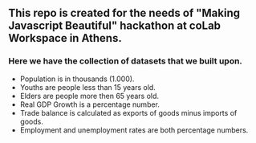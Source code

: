 <h2>This repo is created for the needs of "Making Javascript Beautiful" hackathon at coLab Workspace in Athens.</h2>

<h3>Here we have the collection of datasets that we built upon.</h3>
<ul>
	<li>Population is in thousands (1.000).</li>
	<li>Youths are people less than 15 years old.</li>
	<li>Elders are people more then 65 years old.</li>
	<li>Real GDP Growth is a percentage number.</li>
	<li>Trade balance is calculated as exports of goods minus imports of goods.</li>
	<li>Employment and unemployment rates are both percentage numbers.</li>
</ul>